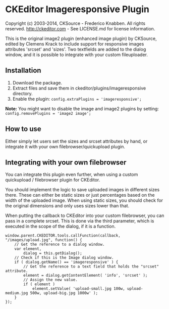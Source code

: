 CKEditor Imageresponsive Plugin
==========

Copyright (c) 2003-2014, CKSource - Frederico Knabben. All rights reserved.
http://ckeditor.com - See LICENSE.md for license information.

This is the original image2 plugin (enhanced image plugin) by CKSource, edited by Clemens Krack to include support for responsive images attributes 'srcset' and 'sizes'.
Two textfields are added to the dialog window, and it is possible to integrate with your custom fileuploader.

## Installation

 1. Download the package.
 2. Extract files and save them in ckeditor/plugins/imageresponsive directory.
 3. Enable the plugin:
    `config.extraPlugins = 'imageresponsive';`

**Note:** You might want to disable the image and image2 plugins by setting:
`config.removePlugins = 'image2 image';`


## How to use

Either simply let users set the sizes and srcset attributes by hand, or integrate it with your own filebrowser/quickupload plugin.

## Integrating with your own filebrowser

You can integrate this plugin even further, when using a custom quickupload / filebrowser plugin for CKEditor.

You should implement the logic to save uploaded images in different sizes there.
These can either be static sizes or just percentages based on the width of the uploaded image.
When using static sizes, you should check for the original dimensions and only uses sizes lower than that.

When putting the callback to CKEditor into your custom filebrowser, you can pass in a complete srcset.
This is done via the third parameter, which is executed in the scope of the dialog, if it is a function.

    window.parent.CKEDITOR.tools.callFunction(callback, "/images/upload.jpg", function() {
        // Get the reference to a dialog window.
        var element,
            dialog = this.getDialog();
        // Check if this is the Image dialog window.
        if ( dialog.getName() == 'imageresponsive' ) {
            // Get the reference to a text field that holds the "srcset" attribute.
            element = dialog.getContentElement( 'info', 'srcset' );
            // Assign the new value.
            if ( element )
                element.setValue( 'upload-small.jpg 100w, upload-medium.jpg 500w, upload-big.jpg 1000w' );
        }
    });
